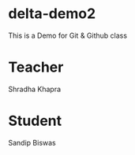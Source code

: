 # delta-demo2
This is a Demo for Git & Github class

# Teacher
Shradha Khapra

# Student
Sandip Biswas
